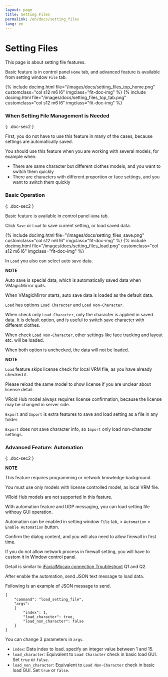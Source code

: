```yaml
---
layout: page
title: Setting Files
permalink: /en/docs/setting_files
lang: en
---
```


# Setting Files

This page is about setting file features.

Basic feature is in control panel `Home` tab, and advanced feature is available from setting window `File` tab.

<div class="row">
{% include docimg.html file="/images/docs/setting_files_top_home.png" customclass="col s12 m6 l6" imgclass="fit-doc-img" %}
{% include docimg.html file="/images/docs/setting_files_top_tab.png" customclass="col s12 m6 l6" imgclass="fit-doc-img" %}
</div>

### When Setting File Management is Needed
{: .doc-sec2 }

First, you do not have to use this feature in many of the cases, because settings are automatically saved.

You should use this feature when you are working with several models, for example when:

<div class="doc-ul" markdown="1">

- There are same character but different clothes models, and you want to switch them quickly
- There are characters with different proportion or face settings, and you want to switch them quickly

</div>


### Basic Operation
{: .doc-sec2 }

Basic feature is available in control panel `Home` tab.

Click `Save` or `Load` to save current setting, or load saved data.

<div class="row">
{% include docimg.html file="/images/docs/setting_files_save.png" customclass="col s12 m6 l6" imgclass="fit-doc-img" %}
{% include docimg.html file="/images/docs/setting_files_load.png" customclass="col s12 m6 l6" imgclass="fit-doc-img" %}
</div>

In `Load` you also can select auto save data.

<div class="note-area" markdown="1">

**NOTE**

Auto save is special data, which is automatically saved data when VMagicMirror quits.

When VMagicMirror starts, auto save data is loaded as the default data.

</div>

`Load` has options `Load Character` and `Load Non-Character`.

When check only `Load Character`, only the character is applied in saved data. It is default option, and is useful to switch save character with different clothes.

When check `Load Non-Character`, other settings like face tracking and layout etc. will be loaded.

When both option is unchecked, the data will not be loaded.

<div class="note-area" markdown="1">

**NOTE**

`Load` feature skips license check for local VRM file, as you have already checked it.

Please reload the same model to show license if you are unclear about license detail.

VRoid Hub model always requires license confirmation, because the license may be changed in server side.

</div>

`Export` and `Import` is extra features to save and load setting as a file in any folder.

`Export` does not save character info, so `Import` only load non-character settings.


### Advanced Feature: Automation
{: .doc-sec2 }

<div class="note-area" markdown="1">

**NOTE**

This feature requires programming or network knowledge background.

You must use only models with license controlled model, as local VRM file.

VRoid Hub models are not supported in this feature.

</div>

With automation feature and UDP messaging, you can load setting file withouy GUI operation.

Automation can be enabled in setting window `File` tab, > `Automation` > `Enable Automation` button.

Confirm the dialog content, and you will also need to allow firewall in first time.

If you do not allow network process in firewall setting, you will have to custom it in Window control panel.

Detail is similar to [iFacialMocap connection Troubleshoot](./external_tracker_ifacialmocap#troubleshoot) Q1 and Q2.


After enable the automation, send JSON text message to load data.

Following is an example of JSON message to send.

```
{
    "command": "load_setting_file",
    "args": 
    {
        "index": 1,
        "load_character": true,
        "load_non_character": false
    }
}
```

You can change 3 parameters in `args`.

<div class="doc-ul" markdown="1">

- `index`: Data index to load. specify an integer value between 1 and 15.
- `load_character`: Equivalent to `Load Character` check in basic load GUI. Set `true` or `false`.
- `load_non_character`: Equivalent to `Load Non-Character` check in basic load GUI. Set `true` or `false`.

</div>

